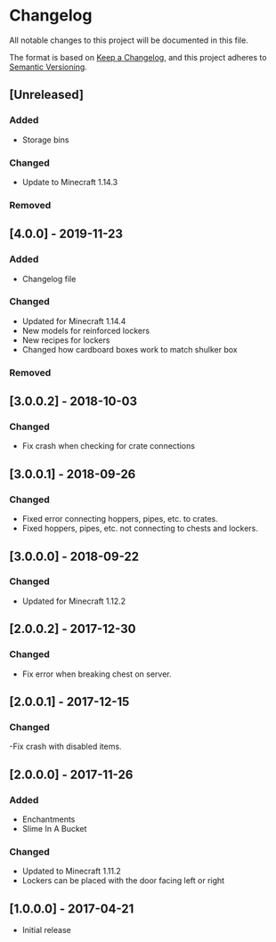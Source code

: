 # Changelog
All notable changes to this project will be documented in this file.

The format is based on [Keep a Changelog](https://keepachangelog.com/en/1.0.0/),
and this project adheres to [Semantic Versioning](https://semver.org/spec/v2.0.0.html).

## [Unreleased]
### Added
- Storage bins

### Changed
- Update to Minecraft 1.14.3

### Removed

## [4.0.0] - 2019-11-23
### Added
- Changelog file

### Changed
- Updated for Minecraft 1.14.4
- New models for reinforced lockers
- New recipes for lockers
- Changed how cardboard boxes work to match shulker box

### Removed

## [3.0.0.2] - 2018-10-03
### Changed
- Fix crash when checking for crate connections

## [3.0.0.1] - 2018-09-26
### Changed
- Fixed error connecting hoppers, pipes, etc. to crates.
- Fixed hoppers, pipes, etc. not connecting to chests and lockers.

## [3.0.0.0] - 2018-09-22
### Changed
- Updated for Minecraft 1.12.2

## [2.0.0.2] - 2017-12-30
### Changed
- Fix error when breaking chest on server.

## [2.0.0.1] - 2017-12-15
### Changed
-Fix crash with disabled items.

## [2.0.0.0] - 2017-11-26
### Added
- Enchantments
- Slime In A Bucket

### Changed
- Updated to Minecraft 1.11.2
- Lockers can be placed with the door facing left or right

## [1.0.0.0] - 2017-04-21
- Initial release
